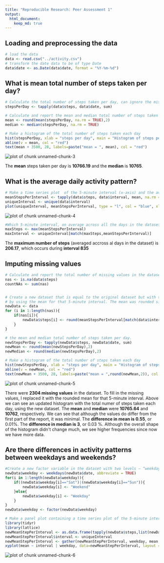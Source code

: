 ```yaml
---
title: "Reproducible Research: Peer Assessment 1"
output: 
  html_document:
    keep_md: true
---
```



## Loading and preprocessing the data

```r
# load the data
data <- read.csv("../activity.csv")
# transform the date data to be of type Date
data$date <- as.Date(data$date, format = "%Y-%m-%d")
```


## What is mean total number of steps taken per day?

```r
# Calculate the total number of steps taken per day, can ignore the missing values in the dataset.
stepsPerDay <- tapply(data$steps, data$date, sum)

# Calculate and report the mean and median total number of steps taken per day
mean <- round(mean(stepsPerDay, na.rm = TRUE),2)
median <- median(stepsPerDay, na.rm = TRUE)

# Make a histogram of the total number of steps taken each day
hist(stepsPerDay, xlab = "steps per day", main = "Histogram of steps per day", col = "blue")
abline(v = mean, col = "red")
text(mean + 3500, 28, labels=paste("mean = ", mean), col = "red")
```

![plot of chunk unnamed-chunk-3](figure/unnamed-chunk-3-1.png) 

The **mean** steps taken per day is **10766.19** and the **median** is **10765**. 

## What is the average daily activity pattern?

```r
# Make a time series plot  of the 5-minute interval (x-axis) and the average number of steps taken, averaged across all days (y-axis)
meanStepsPerInterval <- tapply(data$steps, data$interval, mean, na.rm = TRUE)
uniqueInterval <- unique(data$interval)
plot(uniqueInterval, meanStepsPerInterval, type = "l", col = "blue", xlab = "5-minute intervals", ylab = "average number of steps", main = "Average number of steps taken per 5-minute interval,\n averaged across all days")
```

![plot of chunk unnamed-chunk-4](figure/unnamed-chunk-4-1.png) 

```r
#Which 5-minute interval, on average across all the days in the dataset, contains the maximum number of steps
maxSteps <- max(meanStepsPerInterval)
maxInterval <- uniqueInterval[match(maxSteps,meanStepsPerInterval)]
```
The **maximum number of steps** (averaged accross al days in the dataset) is **206.17**, which occurs during **interval 835**

## Imputing missing values

```r
# Calculate and report the total number of missing values in the dataset 
nas <- is.na(data$steps)
countNAs <- sum(nas)


# Create a new dataset that is equal to the original dataset but with the missing data filled in
# by using the mean for that 5-minute interval. The mean was rounded since steps are integers
newData <- data
for (i in 1:length(nas)){
    if(nas[i]){
        newData$steps[i] <- round(meanStepsPerInterval[match(data$interval[i],uniqueInterval)],0)
    }
}

# the mean and median total number of steps taken per day.
newStepsPerDay <- tapply(newData$steps, newData$date, sum)
newMean <- round(mean(newStepsPerDay),2)
newMedian <- round(median(newStepsPerDay),2)

# Make a histogram of the total number of steps taken each day
hist(newStepsPerDay, xlab = "steps per day", main = "Histogram of steps per day", col = "blue")
abline(v = newMean, col = "red")
text(newMean + 3500, 28, labels=paste("mean = ",round(newMean,2)), col = "red")
```

![plot of chunk unnamed-chunk-5](figure/unnamed-chunk-5-1.png) 

There were **2304 missing values** in the dataset. To fill in the missing values, I replaced it with the rounded mean for that 5-minute interval. Above we can see an updated histogram with the total numer of steps taken each day, using the new dataset. The **mean** and **median** were **10765.64** and **10762**, respectively. We can see that although the values do differ from the first part of the report, it was minimal. The **difference in mean is 0.55**, or 0.01%. The **difference in median is 3**, or 0.03 %. Although the overall shape of the histogram didn't change much, we see higher frequencies since now we have more data.

## Are there differences in activity patterns between weekdays and weekends?

```r
#Create a new factor variable in the dataset with two levels – “weekday” and “weekend” indicating whether a given date is a weekday or weekend day.
newData$weekday <- weekdays(newData$date, abbreviate = TRUE)
for(i in 1:length(newData$weekday)){
    if((newData$weekday[i]=="Sat")|(newData$weekday[i]=="Sun")){
        newData$weekday[i] <- "Weekend"
    }else{
        newData$weekday[i] <- "Weekday"
    }
}
newData$weekday <- factor(newData$weekday)

# Make a panel plot containing a time series plot of the 5-minute interval (x-axis) and the average number of steps taken, averaged across all weekday days or weekend days (y-axis).
library(tidyr)
library(lattice)
newMeanStepPerInterval <- as.data.frame(tapply(newData$steps,list(newData$interval,newData$weekday),mean))
newMeanStepPerInterval$interval <- uniqueInterval
newMeanStepPerInterval <- gather(newMeanStepPerInterval, weekday, mean, Weekday:Weekend)
xyplot(mean ~ interval | weekday, data=newMeanStepPerInterval, layout = c(1,2), type = "l", xlab = "5-minute intervals", ylab = "average number of steps", main = "Average number of steps taken per 5-minute interval,\n averaged across all weekday days or weekend days")
```

![plot of chunk unnamed-chunk-6](figure/unnamed-chunk-6-1.png) 

